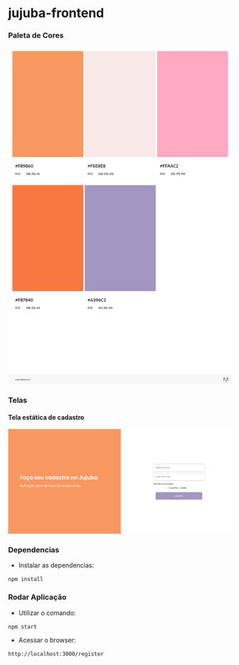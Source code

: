 # jujuba-frontend

### Paleta de Cores

<img src="src\assets\images\paleta.jpeg"/>

### Telas

#### Tela estática de cadastro

<img src="src\assets\images\Tela-Cadastro.png"/>

### Dependencias
- Instalar as dependencias:

```
npm install
```

### Rodar Aplicação
- Utilizar o comando:
```
npm start
```
- Acessar o browser:
```
http://localhost:3000/register
```